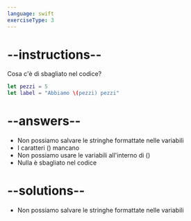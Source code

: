 ```yaml
---
language: swift
exerciseType: 3
---
```


# --instructions--

Cosa c'è di sbagliato nel codice?
```swift
let pezzi = 5
let label = "Abbiamo \(pezzi) pezzi"
```

# --answers--

- Non possiamo salvare le stringhe formattate nelle variabili
- I caratteri \() mancano
- Non possiamo usare le variabili all'interno di \()
- Nulla è sbagliato nel codice

# --solutions--

- Non possiamo salvare le stringhe formattate nelle variabili
